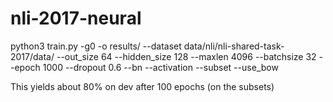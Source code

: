 # nli-2017-neural

python3 train.py -g0 -o results/ --dataset data/nli/nli-shared-task-2017/data/ --out_size 64 --hidden_size 128 --maxlen 4096 --batchsize 32 --epoch 1000
 --dropout 0.6 --bn --activation --subset --use_bow

This yields about 80% on dev after 100 epochs (on the subsets) 
